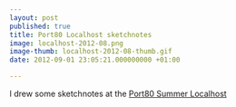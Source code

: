 ```yaml
---
layout: post
published: true
title: Port80 Localhost sketchnotes
image: localhost-2012-08.png
image-thumb: localhost-2012-08-thumb.gif
date: 2012-09-01 23:05:21.000000000 +01:00

---
```


I drew some sketchnotes at the <a href="http://blog.port80events.co.uk/2012/09/03/port80-summer-localhost-closing-ceremony/">Port80 Summer Localhost</a> 
